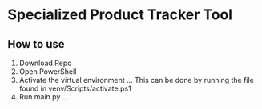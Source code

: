 # Specialized Product Tracker Tool
## How to use
1. Download Repo 
2. Open PowerShell
3. Activate the virtual environment
... This can be done by running the file found in venv/Scripts/activate.ps1
4. Run main.py
... 
